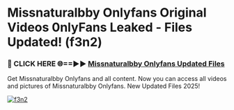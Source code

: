 # Missnaturalbby Onlyfans Original Videos 0nlyFans Leaked - Files Updated! (f3n2)

<h3>🔴 CLICK HERE 🌐==►► <a href="https://tinyurl.com/ehrbuxhb" rel="nofollow">Missnaturalbby Onlyfans Updated Files</a></h3>

Get Missnaturalbby Onlyfans and all content. Now you can access all videos and pictures of Missnaturalbby Onlyfans. New Updated Files 2025!

[![f3n2](https://i.imgur.com/lVYEuWS.gif)](https://tinyurl.com/ehrbuxhb)
